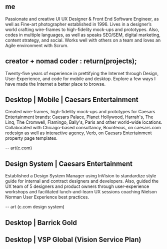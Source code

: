 ## me
Passionate and creative UI UX Designer & Front End Software Engineer, as well as Fine-art photographer established in 1996. Lives in a designer’s world crafting wire-frames to high-fidelity mock-ups and prototypes. Also, codes in multiple languages, as well as speaks SEO/SEM, digital marketing, content strategy, and social. Works well with others on a team and loves an Agile environment with Scrum.

## creator + nomad coder : return(projects);  
Twenty-five years of experience in prettifying the Internet through Design, User-Experience, and code for mobile and desktop. Explore a few ways I have made the Internet a better place to browse.

## Desktop | Mobile | Caesars Entertainment
Created wire-frames, high-fidelity mock-ups and prototypes for Caesars Entertainment brands: Caesars Palace, Planet Hollywood, Harrah's, The Linq, The Cromwell, Flamingo, Bally's, Paris and other world-wide locations. Collaborated with Chicago-based consultancy, Bounteous, on caesars.com redesign as well as interactive agency, Verb, on Caesars Entertainment property page templates.  

-- art(c.com)

## Design System | Caesars Entertainment
Established a Design System Manager using InVision to standardize style guide for internal and contract designers and developers. Also, guided the UX team of 5 designers and product owners through user-experience workshops and facilitated lunch-and-learn UX sessions coaching Nielson Norman User Experience best practices. 

-- art (c.com design system)

## Desktop | Barrick Gold

## Desktop | VSP Global (Vision Service Plan)

